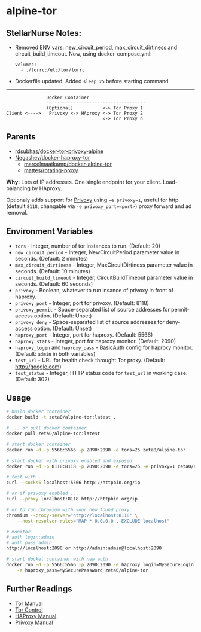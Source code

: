 # alpine-tor

## StellarNurse Notes:

- Removed ENV vars: new_circuit_period, max_circuit_dirtiness and circuit_build_timeout.
  Now, using docker-compose.yml:
  ```
  volumes:
    - ./torrc:/etc/tor/torrc
  ```
- Dockerfile updated: Added `sleep 25` before starting command.

---

```
               Docker Container
               -------------------------------------
               (Optional)           <-> Tor Proxy 1
Client <---->   Privoxy <-> HAproxy <-> Tor Proxy 2
                                    <-> Tor Proxy n
```

## Parents

- [rdsubhas/docker-tor-privoxy-alpine](https://github.com/rdsubhas/docker-tor-privoxy-alpine)
- [Negashev/docker-haproxy-tor](https://github.com/Negashev/docker-haproxy-tor)
  - [marcelmaatkamp/docker-alpine-tor](https://github.com/marcelmaatkamp/docker-alpine-tor)
  - [mattes/rotating-proxy](https://github.com/mattes/rotating-proxy)

**Why:** Lots of IP addresses. One single endpoint for your client.
Load-balancing by HAproxy.

Optionaly adds support for [Privoxy](https://www.privoxy.org/) using
`-e privoxy=1`, useful for http (default `8118`, changable via
`-e privoxy_port=<port>`) proxy forward and ad removal.

## Environment Variables

- `tors` - Integer, number of tor instances to run. (Default: 20)
- `new_circuit_period` - Integer, NewCircuitPeriod parameter value in seconds.
  (Default: 2 minutes)
- `max_circuit_dirtiness` - Integer, MaxCircuitDirtiness parameter value in
  seconds. (Default: 10 minutes)
- `circuit_build_timeout` - Integer, CircuitBuildTimeout parameter value in
  seconds. (Default: 60 seconds)
- `privoxy` - Boolean, whatever to run insance of privoxy in front of haproxy.
- `privoxy_port` - Integer, port for privoxy. (Default: 8118)
- `privoxy_permit` - Space-separated list of source addresses for permit-access option. (Default: Unset)
- `privoxy_deny` - Space-separated list of source addresses for deny-access option. (Default: Unset)
- `haproxy_port` - Integer, port for haproxy. (Default: 5566)
- `haproxy_stats` - Integer, port for haproxy monitor. (Default: 2090)
- `haproxy_login` and `haproxy_pass` - BasicAuth config for haproxy monitor.
  (Default: `admin` in both variables)
- `test_url` - URL for health check throught Tor proxy.
  (Default: http://google.com)
- `test_status` - Integer, HTTP status code for `test_url` in working case.
  (Default: 302)

## Usage

```bash
# build docker container
docker build -t zeta0/alpine-tor:latest .

# ... or pull docker container
docker pull zeta0/alpine-tor:latest

# start docker container
docker run -d -p 5566:5566 -p 2090:2090 -e tors=25 zeta0/alpine-tor

# start docker with privoxy enabled and exposed
docker run -d -p 8118:8118 -p 2090:2090 -e tors=25 -e privoxy=1 zeta0/alpine-tor

# test with ...
curl --socks5 localhost:5566 http://httpbin.org/ip

# or if privoxy enabled ...
curl --proxy localhost:8118 http://httpbin.org/ip

# or to run chromium with your new found proxy
chromium --proxy-server="http://localhost:8118" \
    --host-resolver-rules="MAP * 0.0.0.0 , EXCLUDE localhost"

# monitor
# auth login:admin
# auth pass:admin
http://localhost:2090 or http://admin:admin@localhost:2090

# start docket container with new auth
docker run -d -p 5566:5566 -p 2090:2090 -e haproxy_login=MySecureLogin \
    -e haproxy_pass=MySecurePassword zeta0/alpine-tor
```

## Further Readings

- [Tor Manual](https://www.torproject.org/docs/tor-manual.html.en)
- [Tor Control](https://www.thesprawl.org/research/tor-control-protocol/)
- [HAProxy Manual](http://cbonte.github.io/haproxy-dconv/index.html)
- [Privoxy Manual](https://www.privoxy.org/user-manual/)
